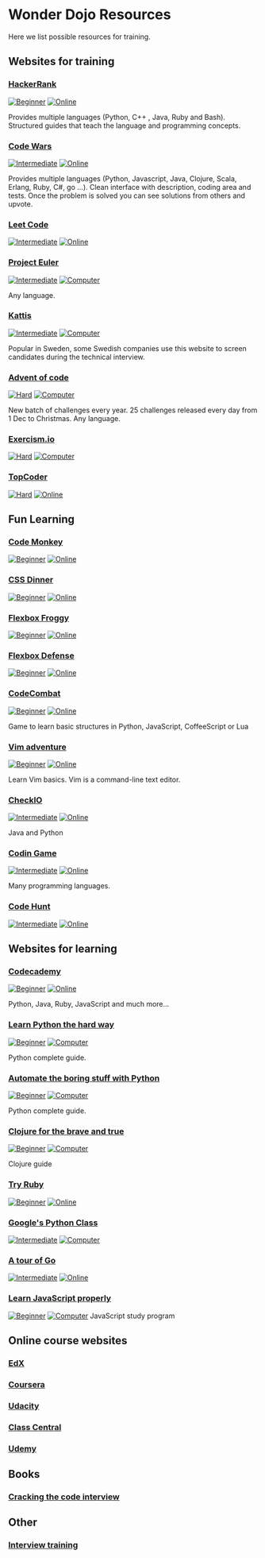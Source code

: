 # Wonder Dojo Resources

Here we list possible resources for training.

## Websites for training

### [HackerRank](https://www.hackerrank.com)
[![Beginner](https://img.shields.io/badge/Level-beginner-green.svg)](#) [![Online](https://img.shields.io/badge/Medium-online-1abc9c.svg)](#)

Provides multiple languages (Python, C++ , Java, Ruby and Bash). Structured guides that teach the language and programming concepts.

### [Code Wars](https://www.codewars.com/) 
[![Intermediate](https://img.shields.io/badge/Level-intermediate-orange.svg)](#) [![Online](https://img.shields.io/badge/Medium-online-1abc9c.svg)](#)

Provides multiple languages (Python, Javascript, Java, Clojure, Scala, Erlang, Ruby, C#, go ...). Clean interface with description, coding area and tests. Once the problem is solved you can see solutions from others and upvote.

### [Leet Code](https://leetcode.com/problemset/all/)
[![Intermediate](https://img.shields.io/badge/Level-intermediate-orange.svg)](#) [![Online](https://img.shields.io/badge/Medium-online-1abc9c.svg)](#)

### [Project Euler](https://projecteuler.net/)
[![Intermediate](https://img.shields.io/badge/Level-intermediate-orange.svg)](#) [![Computer](https://img.shields.io/badge/Medium-computer-1abc9c.svg)](#) 

Any language.

### [Kattis](https://open.kattis.com/)
[![Intermediate](https://img.shields.io/badge/Level-intermediate-orange.svg)](#) [![Computer](https://img.shields.io/badge/Medium-computer-1abc9c.svg)](#)

Popular in Sweden, some Swedish companies use this website to screen candidates during the technical interview.

### [Advent of code](https://adventofcode.com/)
[![Hard](https://img.shields.io/badge/Level-hard-red.svg)](#) [![Computer](https://img.shields.io/badge/Medium-computer-1abc9c.svg)](#) 

New batch of challenges every year. 25 challenges released every day from 1 Dec to Christmas. Any language.

### [Exercism.io](http://exercism.io/)
[![Hard](https://img.shields.io/badge/Level-hard-red.svg)](#) [![Computer](https://img.shields.io/badge/Medium-computer-1abc9c.svg)](#) 

### [TopCoder](https://arena.topcoder.com)
[![Hard](https://img.shields.io/badge/Level-hard-red.svg)](#) [![Online](https://img.shields.io/badge/Medium-Online-1abc9c.svg)](#) 

## Fun Learning

### [Code Monkey](https://www.playcodemonkey.com/challenges/0)
[![Beginner](https://img.shields.io/badge/Level-beginer-green.svg)](#) [![Online](https://img.shields.io/badge/Medium-online-1abc9c.svg)](#)

### [CSS Dinner](https://flukeout.github.io/)
[![Beginner](https://img.shields.io/badge/Level-beginner-green.svg)](#) [![Online](https://img.shields.io/badge/Medium-online-1abc9c.svg)](#)

### [Flexbox Froggy](http://flexboxfroggy.com/)
[![Beginner](https://img.shields.io/badge/Level-beginner-green.svg)](#) [![Online](https://img.shields.io/badge/Medium-online-1abc9c.svg)](#)

### [Flexbox Defense](http://www.flexboxdefense.com/)
[![Beginner](https://img.shields.io/badge/Level-beginner-green.svg)](#) [![Online](https://img.shields.io/badge/Medium-online-1abc9c.svg)](#)

### [CodeCombat](https://codecombat.com/play)
[![Beginner](https://img.shields.io/badge/Level-beginner-green.svg)](#) [![Online](https://img.shields.io/badge/Medium-online-1abc9c.svg)](#)

Game to learn basic structures in Python, JavaScript, CoffeeScript or Lua

### [Vim adventure](https://vim-adventures.com/)
[![Beginner](https://img.shields.io/badge/Level-beginner-green.svg)](#) [![Online](https://img.shields.io/badge/Medium-online-1abc9c.svg)](#)

Learn Vim basics. Vim is a command-line text editor.

### [CheckIO](https://checkio.org/) 
[![Intermediate](https://img.shields.io/badge/Level-intermediate-orange.svg)](#) [![Online](https://img.shields.io/badge/Medium-online-1abc9c.svg)](#)

Java and Python

### [Codin Game](https://www.codingame.com/home) 
[![Intermediate](https://img.shields.io/badge/Level-intermediate-orange.svg)](#) [![Online](https://img.shields.io/badge/Medium-online-1abc9c.svg)](#)

Many programming languages.

### [Code Hunt](https://www.codehunt.com/)
[![Intermediate](https://img.shields.io/badge/Level-intermediate-orange.svg)](#) [![Online](https://img.shields.io/badge/Medium-online-1abc9c.svg)](#)


## Websites for learning

### [Codecademy](https://www.codecademy.com/learn) 
[![Beginner](https://img.shields.io/badge/Level-beginner-green.svg)](#) [![Online](https://img.shields.io/badge/Medium-online-1abc9c.svg)](#)

Python, Java, Ruby, JavaScript and much more...

### [Learn Python the hard way](https://learnpythonthehardway.org/)
[![Beginner](https://img.shields.io/badge/Level-beginner-green.svg)](#) [![Computer](https://img.shields.io/badge/Medium-computer-1abc9c.svg)](#) 

Python complete guide.

### [Automate the boring stuff with Python](https://automatetheboringstuff.com/)
[![Beginner](https://img.shields.io/badge/Level-beginner-green.svg)](#) [![Computer](https://img.shields.io/badge/Medium-computer-1abc9c.svg)](#) 

Python complete guide.

### [Clojure for the brave and true](https://www.braveclojure.com/clojure-for-the-brave-and-true/)
[![Beginner](https://img.shields.io/badge/Level-beginner-green.svg)](#) [![Computer](https://img.shields.io/badge/Medium-computer-1abc9c.svg)](#) 

Clojure guide

### [Try Ruby](http://tryruby.org/levels/1/challenges/0)
[![Beginner](https://img.shields.io/badge/Level-beginner-green.svg)](#) [![Online](https://img.shields.io/badge/Medium-online-1abc9c.svg)](#)

### [Google's Python Class](https://developers.google.com/edu/python/)
[![Intermediate](https://img.shields.io/badge/Level-intermediate-orange.svg)](#) [![Computer](https://img.shields.io/badge/Medium-computer-1abc9c.svg)](#)

### [A tour of Go](https://tour.golang.org/welcome/1)
[![Intermediate](https://img.shields.io/badge/Level-intermediate-orange.svg)](#) [![Online](https://img.shields.io/badge/Medium-online-1abc9c.svg)](#)

### [Learn JavaScript properly](http://javascriptissexy.com/how-to-learn-javascript-properly/)
[![Beginner](https://img.shields.io/badge/Level-beginner-green.svg)](#) [![Computer](https://img.shields.io/badge/Medium-computer-1abc9c.svg)](#) 
JavaScript study program

## Online course websites

### [EdX](https://www.edx.org/)

### [Coursera](https://www.coursera.org/)

### [Udacity](https://eu.udacity.com/)

### [Class Central](https://www.class-central.com/)

### [Udemy](https://www.udemy.com)

## Books

### [Cracking the code interview](http://www.crackingthecodinginterview.com/)

## Other

### [Interview training](https://www.pramp.com/)
